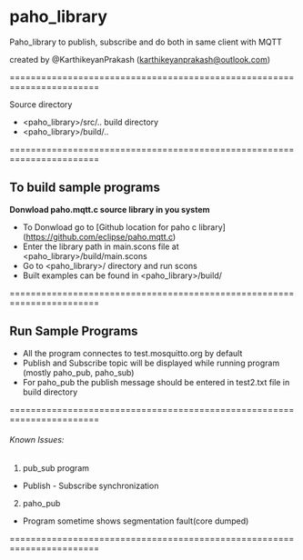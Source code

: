 # paho_library
Paho_library to publish, subscribe and do both in same client with MQTT

created by @KarthikeyanPrakash (karthikeyanprakash@outlook.com)

=======================================================================

Source directory 	
- <paho_library>/src/..
build directory	
- <paho_library>/build/..

=======================================================================
## To build sample programs

**Donwload paho.mqtt.c source library in you system**

- To Donwload go to [Github location for paho c library] (https://github.com/eclipse/paho.mqtt.c)
- Enter the library path in main.scons file at <paho_library>/build/main.scons
- Go to <paho_library>/ directory and run scons
- Built examples can be found in <paho_library>/build/

=======================================================================
## Run Sample Programs

- All the program connectes to test.mosquitto.org by default
- Publish and Subscribe topic will be displayed while running program (mostly paho_pub, paho_sub)
- For paho_pub the publish message should be entered in test2.txt file in build directory

=======================================================================
###### Known Issues:
1. pub_sub program
  * Publish - Subscribe synchronization	
2. paho_pub
  * Program sometime shows segmentation fault(core dumped) 

=======================================================================	
